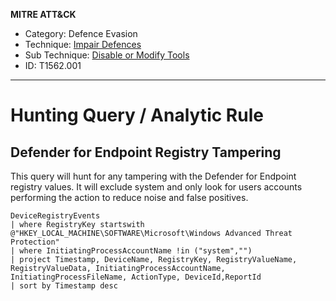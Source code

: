 **MITRE ATT&CK**

- Category: Defence Evasion
- Technique: [Impair Defences](https://attack.mitre.org/techniques/T1562)
- Sub Technique: [Disable or Modify Tools](https://attack.mitre.org/techniques/T1562/001/)
- ID: T1562.001

---

# Hunting Query / Analytic Rule

## Defender for Endpoint Registry Tampering

This query will hunt for any tampering with the Defender for Endpoint registry values. It will exclude system and only look for users accounts performing the action to reduce noise and false positives.  

```KQL
DeviceRegistryEvents
| where RegistryKey startswith @"HKEY_LOCAL_MACHINE\SOFTWARE\Microsoft\Windows Advanced Threat Protection"
| where InitiatingProcessAccountName !in ("system","")
| project Timestamp, DeviceName, RegistryKey, RegistryValueName, RegistryValueData, InitiatingProcessAccountName, InitiatingProcessFileName, ActionType, DeviceId,ReportId
| sort by Timestamp desc
```